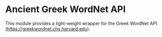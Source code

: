 Ancient Greek WordNet API
=========================

This module provides a light-weight wrapper for the Greek WordNet API (https://greekwordnet.chs.harvard.edu).
